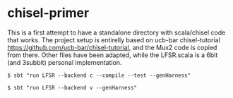 # chisel-primer

This is a first attempt to have a standalone directory with scala/chisel code that works. The project setup is entirelly based on ucb-bar chisel-tutorial https://github.com/ucb-bar/chisel-tutorial, and the Mux2 code is copied from there. Other files have been adapted, while the LFSR.scala is a 6bit (and 3subbit) personal implementation.

    $ sbt "run LFSR --backend c --compile --test --genHarness"

    $ sbt "run LFSR --backend v --genHarness"
